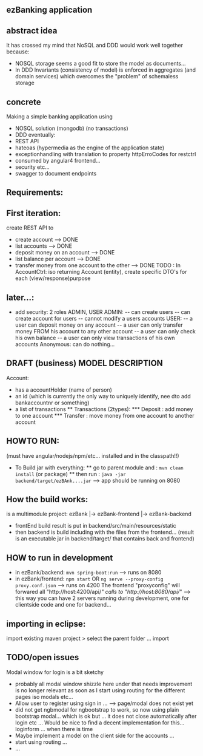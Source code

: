 ezBanking application
-----------------------

abstract idea
----------------
It has crossed my mind that NoSQL and DDD would work well together because:
- NOSQL storage seems a good fit to store the model as documents...
- In DDD Invariants (consistency of model) is enforced in aggregates (and domain services) 
	which overcomes the "problem" of schemaless storage
 
concrete
-----------
Making a simple banking application using
- NOSQL solution (mongodb) (no transactions)
- DDD
eventually:
- REST API
- hateoas (hypermedia as the engine of the application state)
- exceptionhandling with translation to property httpErroCodes for restctrl
- consumed by angular4 frontend...
- security etc...
- swagger to document endpoints


Requirements:
-------------
First iteration:
----------------
create REST API to 
- create account --> DONE
- list accounts --> DONE
- deposit money on an account --> DONE
- list balance per account --> DONE
- transfer money from one account to the other --> DONE
TODO : In AccountCtrl: iso returning Account (entity), create specific DTO's for each (view/response)purpose

later...:
----------------
- add security: 2 roles ADMIN, USER
ADMIN:
-- can create users
-- can create account for users
-- cannot modify a users accounts
USER:
-- a user can deposit money on any account
-- a user can only transfer money FROM his account to any other account
-- a user can only check his own balance
-- a user can only view transactions of his own accounts
Anonymous:
can do nothing...


DRAFT (business) MODEL DESCRIPTION
-----------------------
Account: 
* has a accountHolder (name of person)
* an id (which is currently the only way to uniquely identify, nee dto add bankaccountnr or something)
* a list of transactions
** Transactions (2types):
*** Deposit : add money to one account
*** Transfer : move money from one account to another account



HOWTO RUN:
----------
(must have angular/nodejs/npm/etc... installed and in the classpath!!)
* To Build jar with everything:
** go to parent module and : 
	`mvn clean install` (or package)
** then run : `java -jar backend/target/ezBAnk....jar`
--> app should be running on 8080
 
How the build works:
-------------------- 
is a multimodule project:
ezBank
|-> ezBank-frontend
|-> ezBank-backend

* frontEnd build result is put in backend/src/main/resources/static
* then backend is build including with the files from the frontend...
(result is an executable jar in backend/target/ that contains back and frontend)

HOW to run in development
-------------------------
* in ezBank/backend: `mvn spring-boot:run`  --> runs on 8080
* in ezBank/frontend: `npm start` OR `ng serve --proxy-config proxy.conf.json`  --> runs on 4200
The frontend "proxyconfig" will forwared all "http://host:4200/api/*" calls to "http://host:8080/api/*" 
--> this way you can have 2 servers running during development, one for clientside code and one for backend...


importing in eclipse:
---------------------
import existing maven project > select the parent folder ... import


TODO/open issues
-----------------

Modal window for login is a bit sketchy
 -	probably all modal window shizzle here under that needs improvement is no longer relevant
 	as soon as I start using routing for the different pages iso modals etc...
 - 	Allow user to register using sign in ... --> page/modal does not exist yet
 - 	did not get ngbmodal for ngbootstrap to work, so now using plain bootstrap modal...
 	which is ok but ... it does not close automatically after login etc ...
 	Would be nice to find a decent implementation for this... loginform ... when there is
 	time
 -	Maybe implement a model on the client side for the accounts ...
 -	start using routing ...
 - 	...
 
